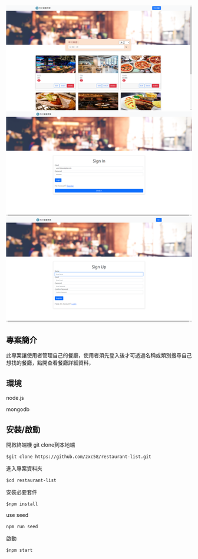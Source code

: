 ![image](https://raw.githubusercontent.com/zxc58/restaurant-list/main/resPic.png)
![image](https://github.com/zxc58/restaurant-list/blob/main/signin.png)
![image](https://github.com/zxc58/restaurant-list/blob/main/signup.png)
## 專案簡介

此專案讓使用者管理自己的餐廳，使用者須先登入後才可透過名稱或類別搜尋自己想找的餐廳，點開查看餐廳詳細資料，


## 環境

node.js

mongodb

## 安裝/啟動
開啟終端機
git clone到本地端
```
$git clone https://github.com/zxc58/restaurant-list.git
```
進入專案資料夾
```
$cd restaurant-list
```
安裝必要套件
```
$npm install
```
use seed
```
npm run seed
```
啟動
```
$npm start
```
